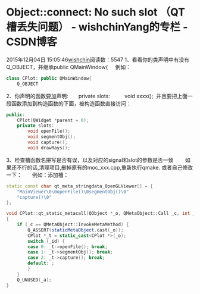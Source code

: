# Object::connect: No such slot （QT槽丢失问题） - wishchinYang的专栏 - CSDN博客
2015年12月04日 15:05:46[wishchin](https://me.csdn.net/wishchin)阅读数：5547
1、看看你的类声明中有没有Q_OBJECT，并继承public QMainWindow{
    例如：        
```cpp
class CPlot: public QMainWindow{
	Q_OBJECT
```
2、你声明的函数要加声明:
      private slots:
         void xxxx();
 并且要把上面一段函数添加到构造函数的下面，被构造函数直接访问：
```cpp
public:
    CPlot(QWidget *parent = 0);
    private slots:
        void openFile();
        void segmentObj();
        void capture();
        void drawRays();
```
3、检查槽函数名拼写是否有误，以及对应的signal和slot的参数是否一致
       如果还不行的话,清理项目,删掉原有的moc_xxx.cpp,重新执行qmake.
或者自己修改一下：
      例如：添加槽：
```cpp
static const char qt_meta_stringdata_OpenGLViewer[] = {
	"MainViewer\0\0openFile()\0segmentObj()\0"
	"capture()\0"
};
```
```cpp
void CPlot::qt_static_metacall(QObject *_o, QMetaObject::Call _c, int _id, void **_a)
{
	if (_c == QMetaObject::InvokeMetaMethod) {
		Q_ASSERT(staticMetaObject.cast(_o));
		CPlot *_t = static_cast<CPlot *>(_o);
		switch (_id) {
		case 0: _t->openFile(); break;
		case 1: _t->segmentObj(); break;
		case 2: _t->capture(); break;
		default: ;
		}
	}
	Q_UNUSED(_a);
}
```
